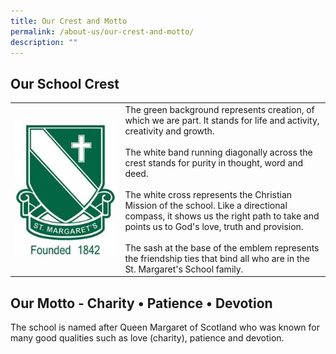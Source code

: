 ```yaml
---
title: Our Crest and Motto
permalink: /about-us/our-crest-and-motto/
description: ""
---
```

## Our School Crest 

<table>
  <tr>
    <td width="35%"><img src="/images/smss_logo_PMS3425U_01v4.jpg"></td>
    <td>The green background represents creation, of which we are part. It stands for life and activity, creativity and growth. <br><br>The white band running diagonally across the crest stands for purity in thought, word and deed. <br><br>The white cross represents the Christian Mission of the school. Like a directional compass, it shows us the right path to take and points us to God's love, truth and provision.<br><br>The sash at the base of the emblem represents the friendship ties that bind all who are in the St. Margaret's School family.</td>
  </tr>
</table>

## Our Motto - Charity • Patience • Devotion

The school is named after Queen Margaret of Scotland who was known for many good qualities such as love (charity), patience and devotion.